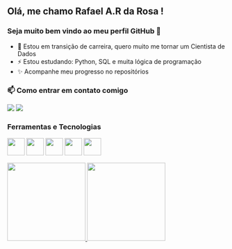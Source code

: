<!---
Rafarosa/Rafarosa is a ✨ special ✨ repository because its `README.md` (this file) appears on your GitHub profile.
You can click the Preview link to take a look at your changes.
--->
## Olá, me chamo Rafael A.R da Rosa ! 
### Seja muito bem vindo ao meu perfil GitHub 👋

- 🌱 Estou em transição de carreira, quero muito me tornar um Cientista de Dados 
- ⚡ Estou estudando: Python, SQL e muita lógica de programação 
- ✨ Acompanhe meu progresso no repositórios
### 📫 Como entrar em contato comigo

<div>
<a href = "mailto:rodrigues.rafaelantonio@gmail.com"><img src="https://img.shields.io/badge/Gmail-D14836?style=for-the-badge&logo=gmail&logoColor=white" target="_blank"></a>
<a href="https://www.linkedin.com/in/rafael-arr/" target="_blank"><img src="https://img.shields.io/badge/-LinkedIn-%230077B5?style=for-the-badge&logo=linkedin&logoColor=white" target="_blank"></a>   
</div>

### Ferramentas e Tecnologias

<img src="https://cdn.jsdelivr.net/gh/devicons/devicon/icons/git/git-original.svg" width="40" height="40"/> <img src="https://cdn.jsdelivr.net/gh/devicons/devicon/icons/python/python-original.svg" width="40" height="40"/>
<img src="https://cdn.jsdelivr.net/gh/devicons/devicon/icons/mysql/mysql-original-wordmark.svg" width="40" height="40" />
<img src="https://cdn.jsdelivr.net/gh/devicons/devicon/icons/visualstudio/visualstudio-plain.svg" width="40" height="40" />
<img src="https://cdn.jsdelivr.net/gh/devicons/devicon/icons/pycharm/pycharm-original-wordmark.svg" width="40" height="40" />

<div>
<a href="https://github.com/Rafarosa">
<img height="180em" src="https://github-readme-stats.vercel.app/api/top-langs/?username=Rafarosa&layout=compact&langs_count=7&theme=dracula"/>
<img height="180em" src="https://github-readme-stats.vercel.app/api?username=Rafarosa&show_icons=true&theme=dracula&include_all_commits=true&count_private=true"/>
</div>
